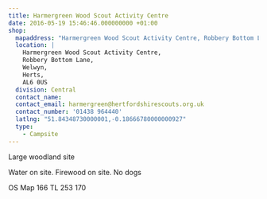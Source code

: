 ```yaml
---
title: Harmergreen Wood Scout Activity Centre
date: 2016-05-19 15:46:46.000000000 +01:00
shop:
  mapaddress: "Harmergreen Wood Scout Activity Centre, Robbery Bottom Lane, Welwyn, Herts, AL6 0US"
  location: |
    Harmergreen Wood Scout Activity Centre,  
    Robbery Bottom Lane,  
    Welwyn,  
    Herts,  
    AL6 0US
  division: Central
  contact_name: 
  contact_email: harmergreen@hertfordshirescouts.org.uk
  contact_number: '01438 964440'
  latlng: "51.84348730000001,-0.18666780000000927"
  type:
    - Campsite
---
```

<p>Large woodland site</p>
<p>Water on site. Firewood on site. No dogs</p>
<p>OS Map 166 TL 253 170</p>
